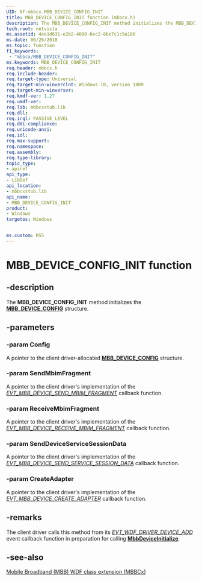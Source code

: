 ```yaml
---
UID: NF:mbbcx.MBB_DEVICE_CONFIG_INIT
title: MBB_DEVICE_CONFIG_INIT function (mbbcx.h)
description: The MBB_DEVICE_CONFIG_INIT method initializes the MBB_DEVICE_CONFIG structure.
tech.root: netvista
ms.assetid: 4ee1d631-e2b2-4080-bec2-8be7c1c9a166
ms.date: 06/26/2018
ms.topic: function
f1_keywords:
 - "mbbcx/MBB_DEVICE_CONFIG_INIT"
ms.keywords: MBB_DEVICE_CONFIG_INIT
req.header: mbbcx.h
req.include-header:
req.target-type: Universal
req.target-min-winverclnt: Windows 10, version 1809
req.target-min-winversvr:
req.kmdf-ver: 1.27
req.umdf-ver:
req.lib: mbbcxstub.lib
req.dll:
req.irql: PASSIVE_LEVEL
req.ddi-compliance:
req.unicode-ansi:
req.idl:
req.max-support:
req.namespace:
req.assembly:
req.type-library: 
topic_type: 
- apiref
api_type: 
- LibDef
api_location: 
- mbbcxstub.lib
api_name: 
- MBB_DEVICE_CONFIG_INIT
product:
- Windows
targetos: Windows


ms.custom: RS5
---
```


# MBB_DEVICE_CONFIG_INIT function


## -description



The **MBB_DEVICE_CONFIG_INIT** method initializes the [**MBB_DEVICE_CONFIG**](ns-mbbcx-_mbb_device_config.md) structure.

## -parameters

### -param Config

A pointer to the client driver-allocated [**MBB_DEVICE_CONFIG**](ns-mbbcx-_mbb_device_config.md) structure.

### -param SendMbimFragment

A pointer to the client driver's implementation of the [*EVT_MBB_DEVICE_SEND_MBIM_FRAGMENT*](nc-mbbcx-evt_mbb_device_send_mbim_fragment.md) callback function.

### -param ReceiveMbimFragment

A pointer to the client driver's implementation of the [*EVT_MBB_DEVICE_RECEIVE_MBIM_FRAGMENT*](nc-mbbcx-evt_mbb_device_receive_mbim_fragment.md) callback function.

### -param SendDeviceServiceSessionData

A pointer to the client driver's implementation of the [*EVT_MBB_DEVICE_SEND_SERVICE_SESSION_DATA*](nc-mbbcx-evt_mbb_device_send_device_service_session_data.md) callback function.

### -param CreateAdapter

A pointer to the client driver's implementation of the [*EVT_MBB_DEVICE_CREATE_ADAPTER*](nc-mbbcx-evt_mbb_device_create_adapter.md) callback function.

## -remarks

The client driver calls this method from its [*EVT_WDF_DRIVER_DEVICE_ADD*](../wdfdriver/nc-wdfdriver-evt_wdf_driver_device_add.md) event callback function in preparation for calling [**MbbDeviceInitialize**](nf-mbbcx-mbbdeviceinitialize.md).

## -see-also

[Mobile Broadband (MBB) WDF class extension (MBBCx)](https://docs.microsoft.com/windows-hardware/drivers/netcx/mobile-broadband-mbb-wdf-class-extension-mbbcx)
